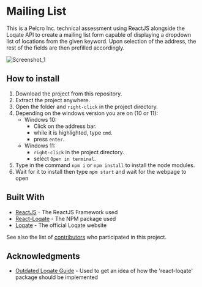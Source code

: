 # Mailing List

This is a Pelcro Inc. technical assessment using ReactJS alongside the Loqate API to create a mailing list form capable of displaying a dropdown list of locations from the given keyword. Upon selection of the address, the rest of the fields are then prefilled accordingly. 

![Screenshot_1](https://user-images.githubusercontent.com/89010606/193039651-7954eb0d-01c1-465c-be8f-b748dd97b4e0.png)

## How to install

1. Download the project from this repository.
2. Extract the project anywhere.
3. Open the folder and `right-click` in the project directory.
4. Depending on the windows version you are on (10 or 11):
   - Windows 10:
     - Click on the address bar.
     - while it is highlighted, type `cmd`.
     - press `enter`.
   - Windows 11:
     - `right-click` in the project directory.
     - select `Open in terminal`.
5. Type in the command `npm i` or `npm install` to install the node modules.
6. Wait for it to install then type `npm start` and wait for the webpage to open

## Built With

* [ReactJS](https://reactjs.org/) - The ReactJS Framework used
* [React-Loqate](https://www.npmjs.com/package/react-loqate) - The NPM package used
* [Loqate](https://www.loqate.com/) - The official Loqate website

See also the list of [contributors](https://github.com/your/project/contributors) who participated in this project.

## Acknowledgments

* [Outdated Loqate Guide](https://www.linkedin.com/pulse/loqate-address-lookup-react-allan-walker/) - Used to get an idea of how the 'react-loqate' package should be implemented
